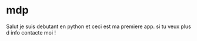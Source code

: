 # mdp
Salut je suis debutant en python et ceci est ma premiere app.
si tu veux plus d info contacte moi !
